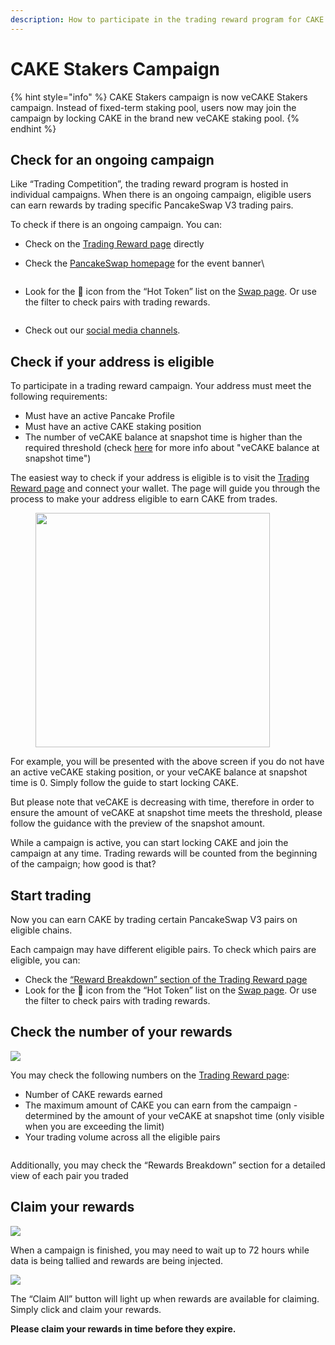 ```yaml
---
description: How to participate in the trading reward program for CAKE Stakers
---
```


# CAKE Stakers Campaign

{% hint style="info" %}
CAKE Stakers campaign is now veCAKE Stakers campaign. Instead of fixed-term staking pool, users now may join the campaign by locking CAKE in the brand new veCAKE staking pool.
{% endhint %}

## Check for an ongoing campaign <a href="#id-978733be-1ca0-4eb6-a35e-44b7f8365222" id="id-978733be-1ca0-4eb6-a35e-44b7f8365222"></a>

Like “Trading Competition”, the trading reward program is hosted in individual campaigns. When there is an ongoing campaign, eligible users can earn rewards by trading specific PancakeSwap V3 trading pairs.

To check if there is an ongoing campaign. You can:

* Check on the [Trading Reward page](https://pancakeswap.finance/trading-reward) directly
*   Check the [PancakeSwap homepage](https://pancakeswap.finance/) for the event banner\


    <figure><img src="../../../.gitbook/assets/rebate-homepage.png" alt=""><figcaption></figcaption></figure>
*   Look for the 💝 icon from the “Hot Token” list on the [Swap page](https://pancakeswap.finance/swap). Or use the filter to check pairs with trading rewards.

    <figure><img src="../../../.gitbook/assets/image (183).png" alt=""><figcaption></figcaption></figure>
* Check out our [social media channels](broken-reference).

## Check if your address is eligible <a href="#ced8a6c5-803a-4a60-80d0-44e823571d84" id="ced8a6c5-803a-4a60-80d0-44e823571d84"></a>

To participate in a trading reward campaign. Your address must meet the following requirements:

* Must have an active Pancake Profile
* Must have an active CAKE staking position
* The number of veCAKE balance at snapshot time is higher than the required threshold (check [here](../faq.md#cake-stakers-campaign) for more info about "veCAKE balance at snapshot time")

The easiest way to check if your address is eligible is to visit the [Trading Reward page](https://pancakeswap.finance/trading-reward) and connect your wallet. The page will guide you through the process to make your address eligible to earn CAKE from trades.

<figure><img src="../../../.gitbook/assets/image (1).png" alt="" width="375"><figcaption></figcaption></figure>

For example, you will be presented with the above screen if you do not have an active veCAKE staking position, or your veCAKE balance at snapshot time is 0. Simply follow the guide to start locking CAKE.

But please note that veCAKE is decreasing with time, therefore in order to ensure the amount of veCAKE at snapshot time meets the threshold, please follow the guidance with the preview of the snapshot amount.&#x20;

While a campaign is active, you can start locking CAKE and join the campaign at any time. Trading rewards will be counted from the beginning of the campaign; how good is that?

## Start trading <a href="#id-5be1710d-25f3-485d-8184-91015c4dceca" id="id-5be1710d-25f3-485d-8184-91015c4dceca"></a>

Now you can earn CAKE by trading certain PancakeSwap V3 pairs on eligible chains.

Each campaign may have different eligible pairs. To check which pairs are eligible, you can:

* Check the [“Reward Breakdown” section of the Trading Reward page](https://pancakeswap.finance/trading-reward#rewards-breakdown)
* Look for the 💝 icon from the “Hot Token” list on the [Swap page](https://pancakeswap.finance/swap). Or use the filter to check pairs with trading rewards.

## Check the number of your rewards <a href="#id-7d7c7391-5454-4fa7-8928-c79885a00875" id="id-7d7c7391-5454-4fa7-8928-c79885a00875"></a>

![](<../../../.gitbook/assets/image (256).png>)

You may check the following numbers on the [Trading Reward page](https://pancakeswap.finance/trading-reward):

* Number of CAKE rewards earned
* The maximum amount of CAKE you can earn from the campaign - determined by the amount of your veCAKE at snapshot time (only visible when you are exceeding the limit)
* Your trading volume across all the eligible pairs

<figure><img src="../../../.gitbook/assets/image (291).png" alt=""><figcaption></figcaption></figure>

Additionally, you may check the “Rewards Breakdown” section for a detailed view of each pair you traded

## Claim your rewards <a href="#id-5a0d1633-dba9-46c0-919c-77fee912f986" id="id-5a0d1633-dba9-46c0-919c-77fee912f986"></a>

![](<../../../.gitbook/assets/image (92).png>)

When a campaign is finished, you may need to wait up to 72 hours while data is being tallied and rewards are being injected.

![](<../../../.gitbook/assets/image (177).png>)

The “Claim All” button will light up when rewards are available for claiming. Simply click and claim your rewards.

**Please claim your rewards in time before they expire.**
